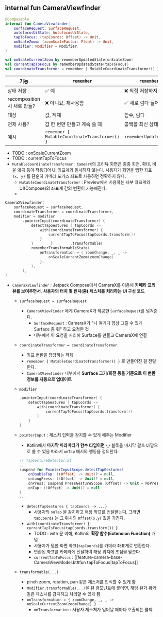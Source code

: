 ## internal fun CameraViewfinder

```kotlin
@Composable
internal fun CameraViewfinder(
    surfaceRequest: SurfaceRequest,
    autofocusUiState: AutofocusUiState,
    tapToFocus: (tapCoords: Offset) -> Unit,
    onScaleZoom: (zoomScaleFactor: Float) -> Unit,
    modifier: Modifier = Modifier,
)
```

```kotlin
val onScaleCurrentZoom by rememberUpdatedState(onScaleZoom)  
val currentTapToFocus by rememberUpdatedState(tapToFocus)  
val coordinateTransformer = remember { MutableCoordinateTransformer() }
```

| 기능                     | `remember`                                    | `rememberUpdatedState`             |
| ---------------------- | --------------------------------------------- | ---------------------------------- |
| 상태 저장                  | ✅ 예                                           | ❌ 직접 저장하지는 않음                      |
| recomposition 시 새로 만듦? | ❌ 아니요, 재사용함                                   | ✅ 새로 람다 들어오면 업데이트함                 |
| 대상                     | 값, 객체                                         | 함수, 람다                             |
| 언제 사용?                 | 값 한 번만 만들고 계속 쓸 때                             | 콜백을 최신 상태로 유지할 때                   |
| 예시                     | `remember { MutableCoordinateTransformer() }` | `rememberUpdatedState(tapToFocus)` |

* TODO : onScaleCurrentZoom
* TODO : currentTapToFocus
* `MutableCoordinateTransformer` : `CamearX`의 프리뷰 화면은 종종 회전, 확대, 비율 왜곡 등이 적용되어 UI 좌표계와 일치하지 않는다. 사용자가 화면을 탭한 좌표 `(x, y)` 를 단순히 카메라 포커스 좌표로 사용하면 정확하지 않다.
	* `MutableCoordinateTransformer` : Preview에서 사용하는 내부 좌표계와 UI(Compose)의 좌표계 간의 변환이 가능해진다.
	* 
```kotlin
CameraXViewfinder(  
    surfaceRequest = surfaceRequest,  
    coordinateTransformer = coordinateTransformer,  
    modifier = modifier  
        .pointerInput(coordinateTransformer) {  
            detectTapGestures { tapCoords ->  
                with(coordinateTransformer) {  
                    currentTapToFocus(tapCoords.transform())  
                }  
            }        }        .transformable(  
            rememberTransformableState(  
                onTransformation = { zoomChange, _, _ ->  
                    onScaleCurrentZoom(zoomChange)  
                },  
            ),  
        ),  
)
```

* `CameraXViewfinder` : Jetpack Compose에서 CameraX를 이용해 **카메라 프리뷰를 보여주면서**,  **사용자의 터치 및 핀치(줌) 제스처를 처리하는 UI 구성 코드**
	* `surfaceRequest = surfaceRequest`
		* `CameraXViewFinder` 에게 CameraX가 제공한 `SurfaceRequest`를 넘겨준다.
			* `SurfaceRequest` : CameraX가 "나 여기다 영상 그릴 수 있게 Surface 좀 줘" 하고 요청한 것
			* 내부에서 이 요청을 처리해 Surface를 만들고 CameraX에 연결
	* `coordinateTransformer = coordinateTransformer`
		* 좌표 변환을 담당하는 객체
		* `remember { MutableCoordinateTransformer() }` 로 만들어진 걸 전달한다.
		* `CameraXViewfinder` 내부에서 **Surface 크기/회전 등을 기준으로 이 변환 정보를 자동으로 업데이트**
	* `modifier`
		```kotlin
		.pointerInput(coordinateTransformer) {
		    detectTapGestures { tapCoords ->
		        with(coordinateTransformer) {
		            currentTapToFocus(tapCoords.transform())
		        }
		    }
		}
		
		```
	* `pointerInput` : 제스처 입력을 감지할 수 있게 해주는 Modifier
		* Kotlin에서 **마지막 파라미터가 함수 타입이면** `{}` 블록을 마지막 괄호 바깥으로 쓸 수 있음 따라서 `onTap` 에서의 행동을 정의한다.
		```kotlin
		// TapGestureDetector.kt
		...
		suspend fun PointerInputScope.detectTapGestures(  
		    onDoubleTap: ((Offset) -> Unit)? = null,  
		    onLongPress: ((Offset) -> Unit)? = null,  
		    onPress: suspend PressGestureScope.(Offset) -> Unit = NoPressGesture,  
		    onTap: ((Offset) -> Unit)? = null  
		)
		...
		```

		* `detectTapGestures { tapCoords -> ...}`
			* 사용자의 `onTab` 을 감지하고 해당 좌표를 전달받는다, 그러면 `tabCoords` 는 그 위치의 `Offset(x,y)` 값을 가진다.
		* `with(coordinateTransformer) { currentTapToFocus(tapCoords.transform()) }`
			* TODO : with 문 이해, Kotlin의 **확장 함수(Extension Function)** 개념
			* 사용자가 탭한 화면 좌표(`tapCoords`)를 카메라 좌표계로 변환한다.
			* 변환된 좌표를 카메라에 전달하여 해당 위치에 초점을 맞춘다.
			* `currentTabToFocus` : [[feature-camera-base-CameraViewModel.kt#fun tapToFocus|tapToFocus]]
	* `transformable(...)`
		* pinch zoom, rotation, pan 같은 제스처를 인식할 수 있게 함
		* `Modifier.transformable(...)`을 뷰 컴포넌트에 붙이면, 해당 뷰가 위와 같은 제스처를 감지하고 처리할 수 있게 됨
		* `onTransformation = { zoomChange, _, _ ->  onScaleCurrentZoom(zoomChange) }`
			* `onTransformation` : 사용자 제스처가 일어날 때마다 호출되는 콜백